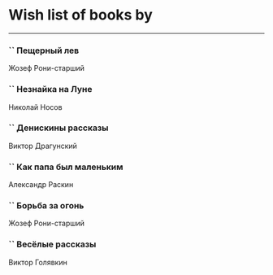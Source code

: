 # Wish list of books by [](https://plus.google.com/u/0/115095777313809768381/)
---

### `` Пещерный лев
Жозеф Рони-старший

### `` Незнайка на Луне
Николай Носов

### `` Денискины рассказы
Виктор Драгунский

### `` Как папа был маленьким
Александр Раскин

### `` Борьба за огонь
Жозеф Рони-старший

### `` Весёлые рассказы
Виктор Голявкин

